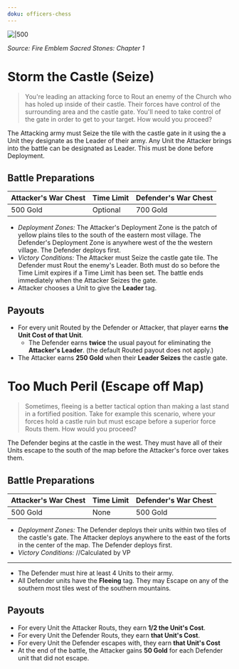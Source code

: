```yaml
---
doku: officers-chess
---
```

![|500](https://i.imgur.com/lloklbv.png)

*Source: Fire Emblem Sacred Stones: Chapter 1*

# Storm the Castle (Seize)

> You're leading an attacking force to Rout an enemy of the Church who has holed up inside of their castle. Their forces have control of the surrounding area and the castle gate. You'll need to take control of the gate in order to get to your target.
> How would you proceed?

The Attacking army must Seize the tile with the castle gate in it using the a Unit they designate as the Leader of their army. Any Unit the Attacker brings into the battle can be designated as Leader. This must be done before Deployment.

## Battle Preparations 

| Attacker's War Chest | Time Limit | Defender's War Chest |
| -------------------- | ---------- | -------------------- |
| 500 Gold             | Optional   | 700 Gold             | 

- *Deployment Zones:* The Attacker's Deployment Zone is the patch of yellow plains tiles to the south of the eastern most village. The Defender's Deployment Zone is anywhere west of the the western village. The Defender deploys first. 
- *Victory Conditions:* The Attacker must Seize the castle gate tile. The Defender must Rout the enemy's Leader. Both must do so before the Time Limit expires if a Time Limit has been set. The battle ends immediately when the Attacker Seizes the gate.
- Attacker chooses a Unit to give the **Leader** tag.

## Payouts

- For every unit Routed by the Defender or Attacker, that player earns **the Unit Cost of that Unit**.
    - The Defender earns **twice** the usual payout for eliminating the **Attacker's Leader**. (the default Routed payout does not apply.)
- The Attacker earns **250 Gold** when their **Leader Seizes** the castle gate. 

# Too Much Peril (Escape off Map)

> Sometimes, fleeing is a better tactical option than making a last stand in a fortified position. Take for example this scenario, where your forces hold a castle ruin but must escape before a superior force Routs them. 
> How would you proceed?

The Defender begins at the castle in the west. They must have all of their Units escape to the south of the map before the Attacker's force over takes them.

## Battle Preparations 

| Attacker's War Chest | Time Limit | Defender's War Chest |
| -------------------- | ---------- | -------------------- |
| 500 Gold             | None       | 500 Gold             |

- *Deployment Zones:* The Defender deploys their units within two tiles of the castle's gate. The Attacker deploys anywhere to the east of the forts in the center of the map. The Defender deploys first.
- *Victory Conditions:* //Calculated by VP

---

- The Defender must hire at least 4 Units to their army. 
- All Defender units have the **Fleeing** tag. They may Escape on any of the southern most tiles west of the southern mountains. 

## Payouts

- For every Unit the Attacker Routs, they earn **1/2 the Unit's Cost**.
- For every Unit the Defender Routs, they earn **that Unit's Cost**.
- For every Unit the Defender escapes with, they earn **that Unit's Cost**
- At the end of the battle, the Attacker gains **50 Gold** for each Defender unit that did not escape. 